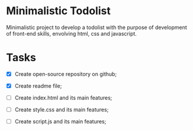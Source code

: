 # Minimalistic Todolist

Minimalistic project to develop a todolist with the purpose of development of front-end skills, envolving html, css and javascript.

# Tasks

- [x] Create open-source repository on github;
- [x] Create readme file;
- [ ] Create index.html and its main features;
- [ ] Create style.css and its main features;
- [ ] Create script.js and its main features;


